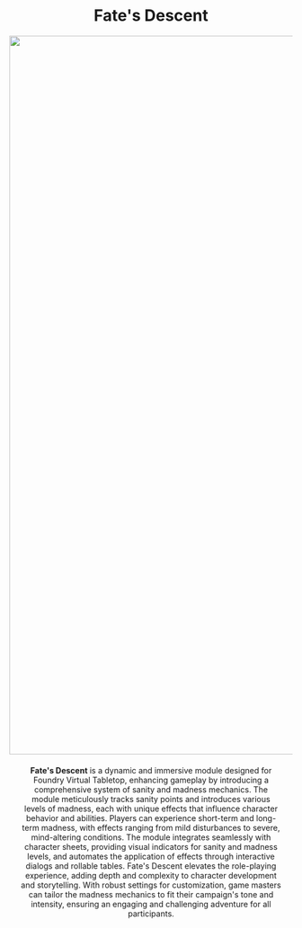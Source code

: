<!DOCTYPE html>
<html lang="en">
<head>
  <meta charset="UTF-8">
  <meta name="viewport" content="width=device-width, initial-scale=1.0">
</head>
<body>
  <h1 align="center">Fate's Descent</h1>
  <div style="text-align: center;">
    <a href="https://drive.google.com/uc?export=view&id=1CUZdvqMfdNQXYMIAf77P6i4xzI3KXcPG">
      <img src="https://drive.google.com/uc?export=view&id=1CUZdvqMfdNQXYMIAf77P6i4xzI3KXcPG" style="width: 1280px; max-width: 100%; height: auto;" title="Fate's Descent Banner" />
    </a>
  </div>
  <div style="text-align: center; padding: 20px;">
    <strong>Fate's Descent</strong> is a dynamic and immersive module designed for Foundry Virtual Tabletop, enhancing gameplay by introducing a comprehensive system of sanity and madness mechanics. The module meticulously tracks sanity points and introduces various levels of madness, each with unique effects that influence character behavior and abilities. Players can experience short-term and long-term madness, with effects ranging from mild disturbances to severe, mind-altering conditions. The module integrates seamlessly with character sheets, providing visual indicators for sanity and madness levels, and automates the application of effects through interactive dialogs and rollable tables. Fate's Descent elevates the role-playing experience, adding depth and complexity to character development and storytelling. With robust settings for customization, game masters can tailor the madness mechanics to fit their campaign's tone and intensity, ensuring an engaging and challenging adventure for all participants.
  </div>
</body>
</html>
